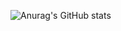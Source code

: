 ![Anurag's GitHub stats](https://github-readme-stats.vercel.app/api?username=anuraghazra&theme=rose_pine&show_icons=true)
